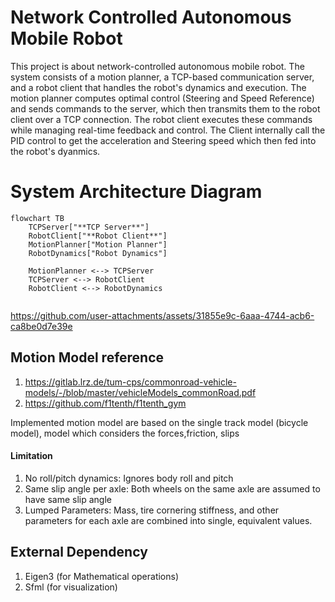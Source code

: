 # Network Controlled Autonomous Mobile Robot
This project is about network-controlled autonomous mobile robot. The system consists of a motion planner, a TCP-based communication server, and a robot client that handles the robot's dynamics and execution. The motion planner computes optimal control (Steering and Speed Reference) and sends commands to the server, which then transmits them to the robot client over a TCP connection. The robot client executes these commands while managing real-time feedback and control. The Client internally call the PID control to get the acceleration and Steering speed which then fed into the robot's dyanmics.
# System Architecture Diagram

```mermaid
flowchart TB
    TCPServer["**TCP Server**"]
    RobotClient["**Robot Client**"]
    MotionPlanner["Motion Planner"]
    RobotDynamics["Robot Dynamics"]
    
    MotionPlanner <--> TCPServer
    TCPServer <--> RobotClient
    RobotClient <--> RobotDynamics 
    
```

https://github.com/user-attachments/assets/31855e9c-6aaa-4744-acb6-ca8be0d7e39e


## Motion Model reference
1. https://gitlab.lrz.de/tum-cps/commonroad-vehicle-models/-/blob/master/vehicleModels_commonRoad.pdf
2. https://github.com/f1tenth/f1tenth_gym

Implemented motion model are based on the single track model (bicycle model), model which considers the forces,friction, slips

#### Limitation
1. No roll/pitch dynamics:  Ignores body roll and pitch
2. Same slip angle per axle: Both wheels on the same axle are assumed to have same slip angle
3. Lumped Parameters: Mass, tire cornering stiffness, and other parameters for each axle are combined into single, equivalent values.


## External Dependency
1. Eigen3 (for Mathematical operations)
2. Sfml (for visualization)

